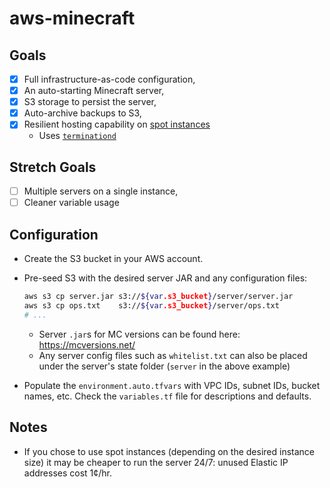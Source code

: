 # aws-minecraft

## Goals

- [x] Full infrastructure-as-code configuration,
- [x] An auto-starting Minecraft server,
- [x] S3 storage to persist the server,
- [x] Auto-archive backups to S3,
- [x] Resilient hosting capability on [spot instances](https://aws.amazon.com/ec2/spot/)
  - Uses [`terminationd`](https://github.com/travis-g/terminationd)

## Stretch Goals

- [ ] Multiple servers on a single instance,
- [ ] Cleaner variable usage

## Configuration

- Create the S3 bucket in your AWS account.
- Pre-seed S3 with the desired server JAR and any configuration files:

  ```sh
  aws s3 cp server.jar s3://${var.s3_bucket}/server/server.jar
  aws s3 cp ops.txt    s3://${var.s3_bucket}/server/ops.txt
  # ...
  ```
  
  - Server `.jar`s for MC versions can be found here: https://mcversions.net/
  - Any server config files such as `whitelist.txt` can also be placed under the server's state folder (`server` in the above example)
- Populate the `environment.auto.tfvars` with VPC IDs, subnet IDs, bucket names, etc. Check the `variables.tf` file for descriptions and defaults.

## Notes

- If you chose to use spot instances (depending on the desired instance size) it may be cheaper to run the server 24/7: unused Elastic IP addresses cost 1¢/hr.
